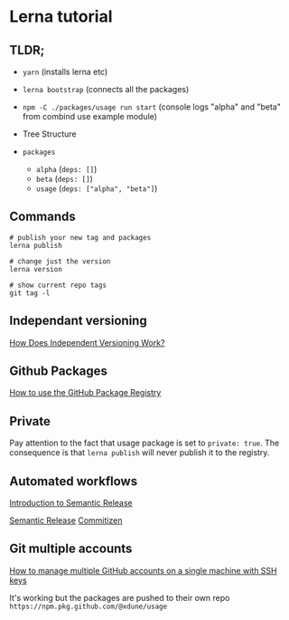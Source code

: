 # Lerna tutorial

## TLDR;

* `yarn` (installs lerna etc)
* `lerna bootstrap` (connects all the packages)
* `npm -C ./packages/usage run start` (console logs "alpha" and "beta" from combind use example module)

* Tree Structure

* `packages`
  * `alpha` (`deps: []`)
  * `beta` (`deps: []`)
  * `usage` (`deps: ["alpha", "beta"]`)

## Commands

```shell
# publish your new tag and packages
lerna publish

# change just the version
lerna version

# show current repo tags
git tag -l
```

## Independant versioning

[How Does Independent Versioning Work?](https://samhogy.co.uk/2018/08/lerna-independent-mode-with-semver.html#how-does-independent-versioning-work)

## Github Packages

[How to use the GitHub Package Registry](https://youtu.be/2-77KhGWlRg)

## Private

Pay attention to the fact that usage package is set to `private: true`. The consequence is that `lerna publish` will never publish it to the registry.

## Automated workflows

[Introduction to Semantic Release](https://blog.greenkeeper.io/introduction-to-semantic-release-33f73b117c8)

[Semantic Release](https://github.com/semantic-release)
[Commitizen](https://github.com/commitizen/cz-cli)

## Git multiple accounts

[How to manage multiple GitHub accounts on a single machine with SSH keys](https://www.freecodecamp.org/news/manage-multiple-github-accounts-the-ssh-way-2dadc30ccaca/)

It's working but the packages are pushed to their own repo `https://npm.pkg.github.com/@xdune/usage`
